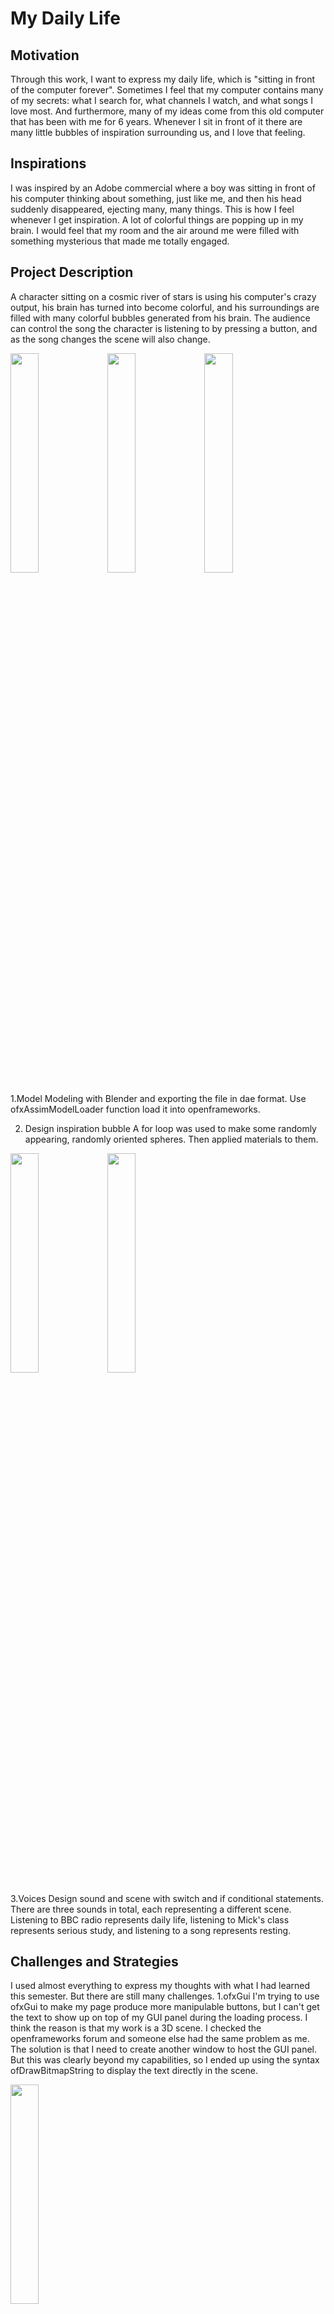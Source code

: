 # My Daily Life

## Motivation
Through this work, I want to express my daily life, which is "sitting in front of the computer forever". Sometimes I feel that my computer contains many of my secrets: what I search for, what channels I watch, and what songs I love most. And furthermore, many of my ideas come from this old computer that has been with me for 6 years. Whenever I sit in front of it there are many little bubbles of inspiration surrounding us, and I love that feeling.

## Inspirations
I was inspired by an Adobe commercial where a boy was sitting in front of his computer thinking about something, just like me, and then his head suddenly disappeared, ejecting many, many things. This is how I feel whenever I get inspiration. A lot of colorful things are popping up in my brain. I would feel that my room and the air around me were filled with something mysterious that made me totally engaged.

## Project Description
A character sitting on a cosmic river of stars is using his computer's crazy output, his brain has turned into become colorful, and his surroundings are filled with many colorful bubbles generated from his brain. The audience can control the song the character is listening to by pressing a button, and as the song changes the scene will also change.
  
<img src=https://user-images.githubusercontent.com/81423727/159054142-8fb26578-fd4a-41b9-a871-04998f9d8ba2.png width=30%/>
<img src=https://user-images.githubusercontent.com/81423727/159054179-9071ca5b-db9e-45e5-8660-59e2e2b6b9f6.png width=30%/>
<img src=https://user-images.githubusercontent.com/81423727/159054197-aa564166-4d4d-4d04-87a9-84c9d2787ea2.png width=30%/>

1.Model
Modeling with Blender and exporting the file in dae format. Use ofxAssimModelLoader function load it into openframeworks.

2. Design inspiration bubble
A for loop was used to make some randomly appearing, randomly oriented spheres. Then applied materials to them.

<img src=https://user-images.githubusercontent.com/81423727/159054249-cf860ded-c9a7-45f0-9041-8bb687398f7f.png width=30%/>
<img src=https://user-images.githubusercontent.com/81423727/159054288-88cac892-efcd-4e68-bc5f-dc85440975ac.png width=30%/>

3.Voices
Design sound and scene with switch and if conditional statements. There are three sounds in total, each representing a different scene. Listening to BBC radio represents daily life, listening to Mick's class represents serious study, and listening to a song represents resting.


## Challenges and Strategies
I used almost everything to express my thoughts with what I had learned this semester. But there are still many challenges.
1.ofxGui
I'm trying to use ofxGui to make my page produce more manipulable buttons, but I can't get the text to show up on top of my GUI panel during the loading process. I think the reason is that my work is a 3D scene. I checked the openframeworks forum and someone else had the same problem as me. The solution is that I need to create another window to host the GUI panel. But this was clearly beyond my capabilities, so I ended up using the syntax ofDrawBitmapString to display the text directly in the scene.

<img src=https://user-images.githubusercontent.com/81423727/159054344-555b41ff-f44b-4eb4-8e4d-5f0ba9fb114f.png width=30%/>


2. Import the 3D model.
At first I planned to use the ply ASCII format and render model directly in openframeworks using the mesh function, but no matter what format I imported it in, the model would not display. However, the models in other formats cannot achieve the character movements I have designed.
Finally, I chose ofxAssimModel to load the model indirectly, except that I built my model directly into the action I wanted, rather than controlling it through the Armature.
 
<img src=https://user-images.githubusercontent.com/81423727/159054377-75221330-7d08-4e2b-bcdb-2b788ec2e5ad.png width=30%/>

## Video Presentation
https://ual.cloud.panopto.eu/Panopto/Pages/Viewer.aspx?id=dfc5964c-7d10-44f7-beb1-ae5c01247004
